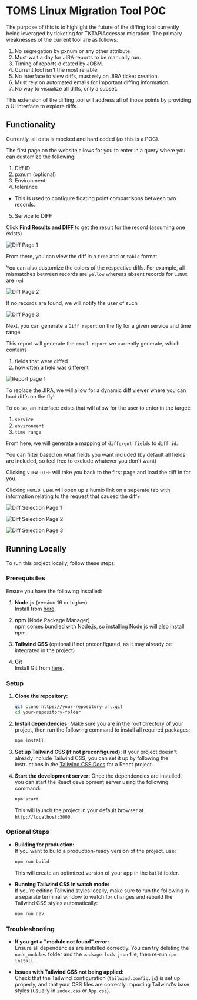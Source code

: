 # TOMS Linux Migration Tool POC

The purpose of this is to highlight the future of the diffing tool currently being leveraged by ticketing for TKTAPIAccessor migration. The primary weaknesses of the current tool are as follows:

1. No segregation by pxnum or any other attribute.
2. Must wait a day for JIRA reports to be manually run.
3. Timing of reports dictated by JOBM.
4. Current tool isn't the most reliable.
5. No interface to view diffs, must rely on JIRA ticket creation.
6. Must rely on automated emails for important diffing information.
7. No way to visualize all diffs, only a subset.

This extension of the diffing tool will address all of those points by providing a UI interface to explore diffs.

## Functionality

Currently, all data is mocked and hard coded (as this is a POC).

The first page on the website allows for you to enter in a query where you can customize the following:
1. Diff ID 
2. pxnum (optional)
3. Environment
4. tolerance
+ This is used to configure floating point comparrisons between two records. 
5. Service to DIFF 

Click **Find Results and DIFF** to get the result for the record (assuming one exists)

![Diff Page 1](img/diffPage1.png "Diff Page 1")

From there, you can view the diff in a `tree` and or `table` format 

You can also customize the colors of the respective diffs. For example, all mismatches between records are `yellow` whereas absent records for `LINUX` are `red`

![Diff Page 2](img/diffPage2.png "Diff Page 2")

If no records are found, we will notify the user of such

![Diff Page 3](img/diffPage3.png "Diff Page 3")

Next, you can generate a `Diff report` on the fly for a given service and time range

This report will generate the `email report` we currently generate, which contains

1. fields that were diffed 
2. how often a field was different

![Report page 1](img/reportPage1.png "Report Page 1")

To replace the JIRA, we will allow for a dynamic diff viewer where you can load diffs on the fly!

To do so, an interface exists that will allow for the user to enter in the target:
1. `service`
2. `environment`
3. `time range`

From here, we will generate a mapping of `different fields` to `diff id`. 

You can filter based on what fields you want included (by default all fields are included, so feel free to exclude whatever you don't want)

Clicking `VIEW DIFF` will take you back to the first page and load the diff in for you. 

Clicking `HUMIO LINK` will open up a humio link on a seperate tab with information relating to the request that caused the diff+

![Diff Selection Page 1](img/diffSelectionPage1.png "Diff Selection Page 1")

![Diff Selection Page 2](img/diffSelectionPage2.png "Diff Selection Page 2")

![Diff Selection Page 3](img/diffSelectionPage3.png "Diff Selection Page 3")

## Running Locally

To run this project locally, follow these steps:

### Prerequisites
Ensure you have the following installed:

1. **Node.js** (version 16 or higher)  
   Install from [here](https://nodejs.org/).

2. **npm** (Node Package Manager)  
   npm comes bundled with Node.js, so installing Node.js will also install npm.

3. **Tailwind CSS** (optional if not preconfigured, as it may already be integrated in the project)

4. **Git**  
   Install Git from [here](https://git-scm.com/).

### Setup

1. **Clone the repository:**
   ```bash
   git clone https://your-repository-url.git
   cd your-repository-folder
   ```

2. **Install dependencies:**
   Make sure you are in the root directory of your project, then run the following command to install all required packages:
   ```bash
   npm install
   ```

3. **Set up Tailwind CSS (if not preconfigured):**
   If your project doesn't already include Tailwind CSS, you can set it up by following the instructions in the [Tailwind CSS Docs](https://tailwindcss.com/docs/installation) for a React project. 

4. **Start the development server:**
   Once the dependencies are installed, you can start the React development server using the following command:
   ```bash
   npm start
   ```
   This will launch the project in your default browser at `http://localhost:3000`.

### Optional Steps

- **Building for production:**  
   If you want to build a production-ready version of the project, use:
   ```bash
   npm run build
   ```
   This will create an optimized version of your app in the `build` folder.

- **Running Tailwind CSS in watch mode:**  
   If you’re editing Tailwind styles locally, make sure to run the following in a separate terminal window to watch for changes and rebuild the Tailwind CSS styles automatically:
   ```bash
   npm run dev
   ```

### Troubleshooting

- **If you get a "module not found" error:**  
   Ensure all dependencies are installed correctly. You can try deleting the `node_modules` folder and the `package-lock.json` file, then re-run `npm install`.

- **Issues with Tailwind CSS not being applied:**  
   Check that the Tailwind configuration (`tailwind.config.js`) is set up properly, and that your CSS files are correctly importing Tailwind's base styles (usually in `index.css` or `App.css`).
